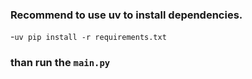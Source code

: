 ### Recommend to use uv to install dependencies.

-`uv pip install -r requirements.txt`

### than run the `main.py`
